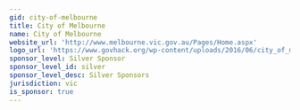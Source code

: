 ```yaml
---
gid: city-of-melbourne
title: City of Melbourne
name: City of Melbourne
website_url: 'http://www.melbourne.vic.gov.au/Pages/Home.aspx'
logo_url: 'https://www.govhack.org/wp-content/uploads/2016/06/city_of_melbourne_colour.png'
sponsor_level: Silver Sponsor
sponsor_level_id: silver
sponsor_level_desc: Silver Sponsors
jurisdiction: vic
is_sponsor: true
---
```

